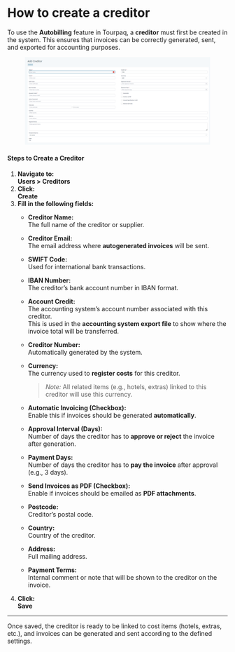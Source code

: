 # How to create a creditor

To use the **Autobilling** feature in Tourpaq, a **creditor** must first be created in the system. This ensures that invoices can be correctly generated, sent, and exported for accounting purposes.

<figure><img src="../.gitbook/assets/image (17) (1) (1) (1) (1) (1) (1) (1) (1) (1) (1) (1) (1) (1) (1).png" alt=""><figcaption></figcaption></figure>

#### **Steps to Create a Creditor**

1. **Navigate to:**\
   **Users > Creditors**
2. **Click:**\
   **Create**
3. **Fill in the following fields:**
   * **Creditor Name:**\
     The full name of the creditor or supplier.
   * **Creditor Email:**\
     The email address where **autogenerated invoices** will be sent.
   * **SWIFT Code:**\
     Used for international bank transactions.
   * **IBAN Number:**\
     The creditor’s bank account number in IBAN format.
   * **Account Credit:**\
     The accounting system’s account number associated with this creditor.\
     This is used in the **accounting system export file** to show where the invoice total will be transferred.
   * **Creditor Number:**\
     Automatically generated by the system.
   *   **Currency:**\
       The currency used to **register costs** for this creditor.

       > _Note:_ All related items (e.g., hotels, extras) linked to this creditor will use this currency.
   * **Automatic Invoicing (Checkbox):**\
     Enable this if invoices should be generated **automatically**.
   * **Approval Interval (Days):**\
     Number of days the creditor has to **approve or reject** the invoice after generation.
   * **Payment Days:**\
     Number of days the creditor has to **pay the invoice** after approval (e.g., 3 days).
   * **Send Invoices as PDF (Checkbox):**\
     Enable if invoices should be emailed as **PDF attachments**.
   * **Postcode:**\
     Creditor’s postal code.
   * **Country:**\
     Country of the creditor.
   * **Address:**\
     Full mailing address.
   * **Payment Terms:**\
     Internal comment or note that will be shown to the creditor on the invoice.
4. **Click:**\
   **Save**

***

Once saved, the creditor is ready to be linked to cost items (hotels, extras, etc.), and invoices can be generated and sent according to the defined settings.
